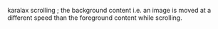 karalax scrolling ; the background content i.e. an image is moved at a different speed than the foreground content while scrolling.
